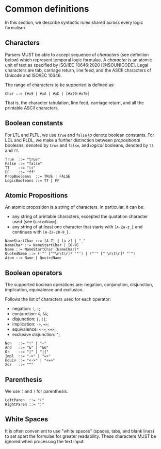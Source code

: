 # Common definitions

In this section, we describe syntactic rules
shared across every logic formalism.

## Characters

Parsers MUST be able to accept sequence of _characters_ (see definition below)
which represent temporal logic formulae.
A _character_ 
is an atomic unit of text as specified by ISO/IEC 10646:2020
[@ISOUNICODE].
Legal characters are tab, carriage return, line feed, and the ASCII characters 
of Unicode and ISO/IEC 10646.

The range of characters to be supported
is defined as:
```
Char ::= [#x9 | #xA | #xD | [#x20-#x7e]
```

That is, the character tabulation, line feed, carriage return,
and all the printable ASCII characters.

## Boolean constants

For LTL and PLTL,
we use `true` and `false` to denote boolean constants.
For LDL and PLDL, we make a further distinction 
between _propositional_ 
booleans, denoted by `true` and `false`,
and _logical_ booleans, denoted by `tt` and `ff`.

```
True  ::= "true"
False ::= "false"
TT    ::= "tt"
FF    ::= "ff"
PropBooleans  ::= TRUE | FALSE
LogicBooleans ::= TT | FF
```

## Atomic Propositions

An atomic proposition is a string of characters. 
In particular, it can be:

- any string of printable characters, excepted the quotation character used (see `QuotedName`)
- any string of at least one character that starts with `[A-Za-z_]`
  and continues with `[A-Za-z0-9_]`.

```
NameStartChar ::= [A-Z] | [a-z] | "_"
NameChar ::= NameStartChar | [0-9]
Name ::= NameStartChar (NameChar)*
QuotedName ::= ('"' [^"\n\t\r]* '"') | ("'" [^'\n\t\r]* "'")
Atom ::= Name | QuotedName
```

## Boolean operators

The supported boolean operations 
are: negation, conjunction, disjunction,
implication, equivalence and exclusion.

Follows the list of characters used
for each operator:

- negation: `!`, `~`;
- conjunction: `&`, `&&`;
- disjunction: `|`, `||`;
- implication: `->`, `=>`;
- equivalence: `<->`, `<=>`;
- exclusive disjunction: `^`;

```
Non   ::= "!" | "~"
And   ::= "&" | "&&"
Or    ::= "|" | "||"
Impl  ::= "->" | "=>"
Equiv ::= "<->" | "<=>"
Xor   ::= "^"
```

## Parenthesis

We use `(` and `)` for parenthesis.

```
LeftParen  ::= "("
RightParen ::= ")"
```

## White Spaces

It is often convenient to use "white spaces" 
(spaces, tabs, and blank lines) to set apart the formulae for greater readability.
These characters MUST be ignored when processing the text input.


